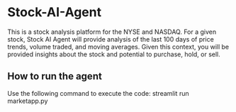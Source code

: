 # Stock-AI-Agent
This is a stock analysis platform for the NYSE and NASDAQ. For a given stock, Stock AI Agent will provide analysis of the last 100 days of price trends, volume traded, and moving averages. Given this context, you will be provided insights about the stock and potential to purchase, hold, or sell.

## How to run the agent
Use the following command to execute the code: streamlit run marketapp.py
